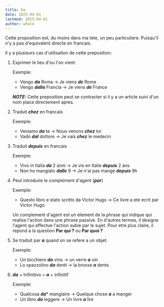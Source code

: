 ```yaml
---
title: Da
date: 2025-04-01
lastmod: 2025-04-01
author: whale
---
```

Cette proposition est, du moins dans ma tete, un peu particuliere. Puisqu'il n'y a pas d'equivalent directe en francais.

Il y a plusieurs cas d'utilisation de cette preposition:

1. Exprimer le lieu d'ou l'on vient:

	Exemple:
	- Vengo **_da_** Roma -> Je viens **_de_** Rome
	- Vengo **_dalla_** Francia -> Je viens **_de_** France

	**_NOTE:_** Cette preposition peut se contracter si il y a un article suivi d'un nom place directement apres.

2. Traduit **_chez_** en francais

	Exemple:
	 - Veniamo **_da_** te -> Nous venons **_chez_** toi
	 - Vado **_dal_** dottore -> Je vais **_chez_** le medecin

3. Traduit **_depuis_** en francais

	Exemple:
	 - Vivo in Italia **_da_** 2 anni -> Je vis en Italie **_depuis_** 2 ans
	 - Non ho mangiato **_dalle_** 9 -> Je n'ai pas mange **_depuis_** 9h

4. Peut introduire le complement d'agent (**_par_**)

	Exemple:
	 - Questo libro e stato scritto da Victor Hugo -> Ce livre a ete ecrit par Victor Hugo
	
	Un complement d'agent est un element de la phrase qui indique qui realise l'action dans une phrase passive. En d'autres termes, il designe l'agent qui effectue l'action subie par le sujet. Pour etre plus claire, il repond a la question **Par qui ?** ou **Par quoi ?** 

5. Se traduit par **_a_** quand on se refere a un objet:

	Exemple:
	 - Un bicchiere **_da_** vino -> un verre **_a_** vin
	 - Lo spazzolino **_da_** denti -> la brosse **_a_** dents

6. **_da_** + Infinitivo = **_a_** + infinitif

	Exemple:
	- Qualcosa **_da_*** mangiaire -> Quelque chose **_a_** a manger
	- Un libro **_da_** leggere -> Un livre **_a_** lire